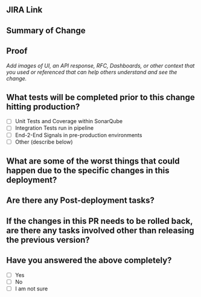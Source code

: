 ## JIRA Link


## Summary of Change


## Proof
*Add images of UI, an API response, RFC, Dashboards, or other context that you used or referenced that can help others understand and see the change.*


## What tests will be completed prior to this change hitting production?
- [ ] Unit Tests and Coverage within SonarQube
- [ ] Integration Tests run in pipeline
- [ ] End-2-End Signals in pre-production environments
- [ ] Other (describe below)

## What are some of the worst things that could happen due to the specific changes in this deployment?


## Are there any Post-deployment tasks?


## If the changes in this PR needs to be rolled back, are there any tasks involved other than releasing the previous version?


## Have you answered the above completely?
- [ ] Yes
- [ ] No
- [ ] I am not sure
